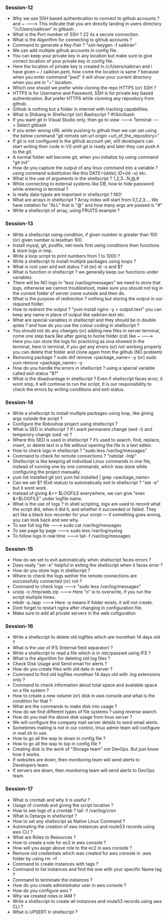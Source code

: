 ### Session-12
- Why we use SSH based authentication to connect to github accounts ? and ~ ---> This indicate that you
  are directly landing in users directory "/c/Users/saikiran" in gitbash.
- What is the Port number of SSH ? 22 its a secure connection.
- What is the Algorithm for connecting to github accounts ?
- Command to generate a Key-Pair ? "ssh-keygen -f saikiran"
- We can add multiple github accounts in config file.
- You can keep your private key in any location but make sure to give correct location of your private key
  in config file.
- Here the location of private key is created in /c/Users/saikiran and i have given ~ / saikiran.pem, how
  come the location is same ? because when you enter command "pwd" it will show your current directory when
  you are in "~" location.
- Which one should we prefer while cloning the repo HTTPS (or) SSH ?
- HTTPS is for Username and Password, SSH is for private key based authentication. But prefer HTTPS while
  clonning any repository from github.
- Github is nothing but a folder in internet with tracking capabilities.
- What is Shibang in Shellscript (or) Bashscript ? #!/bin/bash
- If you want git in Visual Studio only, then go to view ---> Terminal ---> Select gitbash
- If you enter wrong URL while pushing to github then we can set using the below command
  "git remote set-url origin <url_of_the_repository>"
- If git is not configured in the github account yet, still developers can start writing their code
  in VS until git is ready and later they can push it to the git.
- A normal folder will become git, when you initialize by using command "git init"
- How do you capture the output of any linux command into a variable ? using command substitution like this
  DATE=$(date) ; ID=$(id -u) etc.
- What is the use of arguments in the shellscript ? $1,$2,$3...$N,$@,$#
- While connecting to external systems like DB, how to hide password while entering in terminal ?
- Is really data-types are important in shellscript ? NO!
- What are arrays in shellscript ? Array index will start from 0,1,2,3.... We have notation for
  "ALL" that is "@" and how many args are passed is "#"
- Write a shellscript of array, using FRUITS example ?

### Session-13
- Write a shellscript using condition, if given number is greater than 100 (or) given number is
  lessthan 100.
- Install mysql, git, postfix, net-tools first using conditions then functions & store logs in tmp.
- Write a loop script to print numbers from 1 to 1000 ?
- Write a shellscript to install multiple packages using loops ?
- What is root user and exit status ? id (or) id -u and $?
- What is function in shellscript ? we generally keep our functions under variables.
- There will be NO logs in "less /var/log/messages" we need to store that logs, otherwise we cannot
  troubleshoot, make sure you should not log in the current folder of server come outside and then do.
- What is the purpose of redirection ? nothing but storing the output in our required folder.
- How to redirect the output ? "yum install nginx -y > output.text" you can keep any name in place of
  output like saikiran.text etc.
- What are special variables in shellscript and they should be in double qotes ? and how do you use the
  colour coding in shellscript ?
- You should not do any changes (or) adding new files in server terminal, come one step back like after
  going to home folder (cd) like ~ ---> Here you can store the logs for practicing as siva showed in the
  terminal, here in terminal, if you get any errors (or) not working properly you can delete that folder
  and clone again from the github (NO problem)
- Removing package ? sudo dnf remove <package_name> -y (or) sudo yum remove <package_name> -y 
- How do you handle the errors in shellscript ? using a special variable called exit-status "$?"
- What is the disadvantage in shellscript ? Even if shellscript faces error, it wont stop, it will continue
  to run the script. It is our responsibility to check the errors by writing conditions and exit-status.
  
### Session-14 
- Write a shellscript to install multiple packages using loop, like giving args outside the script ?
- Configure the Roboshop project using shellscript ?
- What is SED in shellscript ? If i want permanent change (sed -i) and temperory change (sed -e) ?
- Where this SED is used in shellscript ? it’s used to search, find, replace, insert, or delete text in
  a file without opening the file in a text editor.
- How to check logs in shellscript ? "sudo less /var/log/messages"
- Command to check for remote connections ? "netstat -lntp"
- Shellscript is like keeping all individual Linux commands in one file, instead of running one by one
  commands, which was done while configuring the project manually.
- yum list installed git (or) yum list installed | grep <package_name>
- Can we set $? (Exit status) to automatically exit in shellscript ? "set -e" but it wont work.
- Instead of giving &>> $LOGFILE everywhere, we can give "exec &>$LOGFILE" under logfile name.
- What is the use of logs ? In shell scripting, logs are used to record what the script did, when it did it,
  and whether it succeeded or failed. They act like a black box recorder for your script — if something goes
  wrong, you can look back and see why.
- To see full log file ---> sudo cat /var/log/messages
- To see page by page ---> sudo less /var/log/syslog
- To follow logs in real time ---> tail -f /var/log/messages

### Session-15
- How do we set to exit automatically when shellscript faces errors ?
- Does really "set -e" helpful in exiting the shellscript when it faces error ?
- How do you store logs in shellscript ?
- Where to check the logs wether the remote connections are successfully connected (or) not ?
- Command to check logs ---> "sudo less /var/log/messages"
- unzip -o /tmp/web.zip ---> Here "o" is to overwrite, if you run the script multiple times.
- mkdir -p /app ---> Here -p means if folder exists, it will not create.
- Dont forget to restart nginx after changing in configuration file.
- Make sure to add all private servers in the web cofiguration
  
### Session-16
- Write a shellscript to delete old logfiles which are morethan 14 days old ?
- What is the use of IFS (Internal field separator) ?
- Write a shellscript to read a file which is in /etc/passwd using IFS ?
- What is the algorithm for deleting old log files ?
- Check Disk Usage and Send email for alerts ?
- How do you create files with old date in server ?
- Command to find old logfiles morethan 14 days old with .log extensions only ?
- Command to check information about total space and available space on a file system ?
- How to create a new volume (or) disk in aws console and what is the condition for that ?
- What are the commands to make disk into usage ?
- How do we find different types of file systems ? using reverse search.
- How do you mail the above disk usage from linux server ?
- We will configure the company mail server details to send email alerts.
- Sometimes mailing is not in our control, linux admin team will configure in mail.sh to use.
- How to go all the way to down in config file ?
- How to go all the way to top in config file ?
- Creating disk is the work of "Storage team" not DevOps. But just know how it works.
- If websites are down, then monitoring team will send alerts to Developers team.
- If servers are down, then monitoring team will send alerts to DevOps team.

### Session-17
- What is crontab and why it is useful ?
- Usage of crontab and giving the script location ?
- How to see logs of a crontab ? tail -f /var/log/cron
- What is Optargs in shellscript ?
- How to set any shellscript as Native Linux Command ?
- Automating the creation of aws instances and route53 records using aws CLI ?
- What are Roles to Resources ?
- How to create a role for ec2 in aws console ?
- How will you asign above role to the ec2 in aws console ?
- Remove old credentials which was created for aws console in .aws folder by using rm -rf
- Command to create instances with tags ?
- Command to list instances and find the one with your specific Name tag ?
- Command to terminate the instances ?
- How do you create administrator user in aws console ?
- How do you configure aws ?
- Why we created roles in IAM ?
- Write a shellscript to create all instances and route53 records using aws CLI ?
- What is UPSERT in shellscript ?
